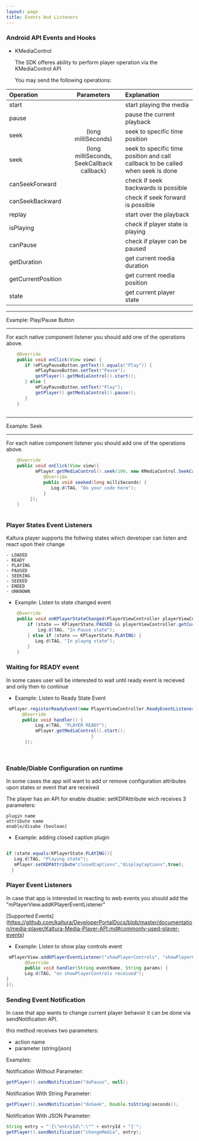 ```yaml
---
layout: page
title: Events And Listeners
---
```


### Android API Events and Hooks

- KMediaControl

  The SDK offeres ability to perform player operation
  via the KMediaControl API
  
  You may send the following operations:
   


| Operation  | Parameters  | Explanation |
|:------------- |:---------------:| :-------------|
| start     |  | start playing the media         | 
| pause     |  | pause the current playback         | 
| seek     | (long milliSeconds) | seek to specific time position          | 
| seek     | (long milliSeconds, SeekCallback callback) | seek to specific time position and call callback to be called when seek is done         |
| canSeekForward     |  | check if seek backwards is possible         |
| canSeekBackward     |  | check if seek forward is possible          | 
| replay     |  | start over the playback         |
| isPlaying     |  | check if player state is playing         |
| canPause     |  | check if player can be paused         |
| getDuration     |  | get current media duration         |
| getCurrentPosition     |  | get current media position         |
| state     |  | get current player state         |



 
***
 Example: Play/Pause Button
***

For each native component listener you should add one of the operations above.

``` java 
    @Override
    public void onClick(View view) {
       if (mPlayPauseButton.getText().equals("Play")) {
           mPlayPauseButton.setText("Pause");
           getPlayer().getMediaControl().start();
       } else {
           mPlayPauseButton.setText("Play");
           getPlayer().getMediaControl().pause();
       }    
    } 
    
```    

***
 Example: Seek
***

For each native component listener you should add one of the operations above.

``` java 
    @Override
    public void onClick(View view){                               
           mPlayer.getMediaControl().seek(100, new KMediaControl.SeekCallback() {
              @Override
              public void seeked(long milliSeconds) {
                 Log.d(TAG, "Do your code here");                     
              }
         });
    } 
    
```    

### Player States Event Listeners

Kaltura player supports the follwing states which developer can listen and react upon their change 

    
    - LOADED
    - READY
    - PLAYING
    - PAUSED
    - SEEKING
    - SEEKED
    - ENDED
    - UNKNOWN
 
 
 - Example: Listen to state changed event
    
``` java     
    @Override
    public void onKPlayerStateChanged(PlayerViewController playerViewController, KPlayerState state) {
        if (state == KPlayerState.PAUSED && playerViewController.getCurrentPlaybackTime() > 0) {
            Log.d(TAG, "In Pause state");
        } else if (state == KPlayerState.PLAYING) {
           Log.d(TAG, "In playng state");
        }
    }
``` 

### Waiting for READY event

In some cases user will be interested to wait until ready event is recieved and only then to continue 


- Example: Listen to Ready State Event

``` java  
 mPlayer.registerReadyEvent(new PlayerViewController.ReadyEventListener() {
      @Override
      public void handler() {
           Log.e(TAG, "PLAYER READY");
           mPlayer.getMediaControl().start();
                                }
       });
       
       
```       

### Enable/Diable Configuration on runtime

In some cases the app will want to add or remove configuration attributes upon states or event that are received

The player has an API for enable disable: setKDPAttribute wich receives 3 parameters:

    plugin name
    attribute name
    enable/disabe (boolean)
    
- Example: adding closed caption plugin

``` java 

if (state.equals(KPlayerState.PLAYING)){
   Log.d(TAG, "Playing state");
   mPlayer.setKDPAttribute"closedCaptions","displayCaptions",true);
  }


```

### Player Event Listeners

In case that app is interested in reacting to web events you should add the "mPlayerView.addKPlayerEventListener"


[Supported Events] (https://github.com/kaltura/DeveloperPortalDocs/blob/master/documentation/media-player/Kaltura-Media-Player-API.md#commonly-used-player-events)


- Example: Listen to show play controls event

``` java
 mPlayerView.addKPlayerEventListener("showPlayerControls", "showPlayerControls", new PlayerViewController.EventListener() {
       @Override
       public void handler(String eventName, String params) {
       Log.d(TAG, "on showPlayerControls received");
}
});

```
 
### Sending Event Notification

In case that app wants to change current player behavoir it can be done via sendNotification API.

this method receives two parameters:
  - action name
  - parameter (string/json)  

Examples:

Notification Without Parameter:  
 
``` java 
getPlayer().sendNotification("doPause", null);
```

Notification With String Parameter:

``` java
getPlayer().sendNotification("doSeek", Double.toString(seconds));
```

Notification With JSON Parameter:

``` java
String entry = "'{\"entryId\":\"" + entryId + "}'";
getPlayer().sendNotification("changeMedia", entry); 
```
                              

 